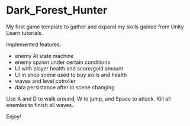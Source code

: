 # Dark_Forest_Hunter

My first game template to gather and expand my skills gained from Unity Learn tutorials.

Implemented features:
  - enemy AI state machine
  - enemy spawn under certain conditions
  - UI with player health and score/gold amount
  - UI in shop scene used to buy skills and health
  - waves and level cotroller
  - data persistance after in scene changing

Use A and D to walk around, W to jump, and Space to attack.
Kill all enemies to finish all waves. 

Enjoy!
